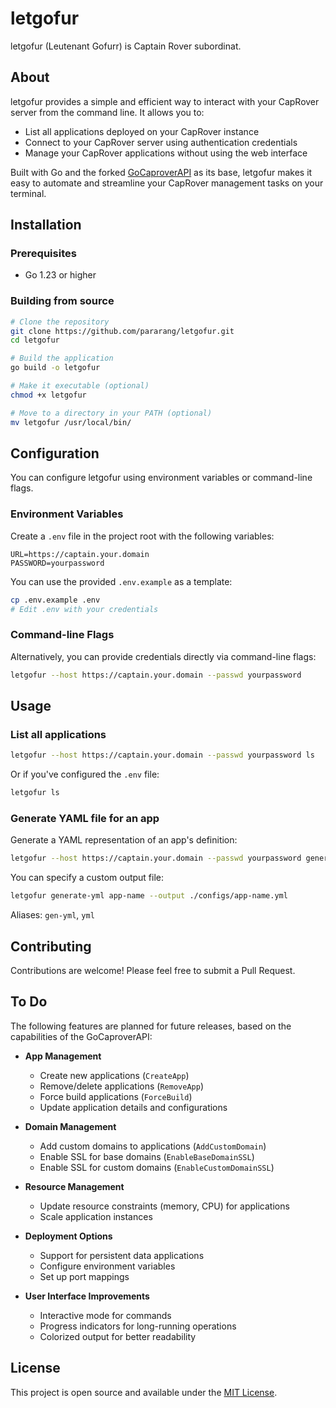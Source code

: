 # letgofur

letgofur (Leutenant Gofurr) is Captain Rover subordinat.

## About

letgofur provides a simple and efficient way to interact with your CapRover server from the command line. It allows you to:

- List all applications deployed on your CapRover instance
- Connect to your CapRover server using authentication credentials
- Manage your CapRover applications without using the web interface

Built with Go and the forked [GoCaproverAPI](https://github.com/ErSauravAdhikari/GoCaproverAPI) as its base, letgofur makes it easy to automate and streamline your CapRover management tasks on your terminal.

## Installation

### Prerequisites

- Go 1.23 or higher

### Building from source

```bash
# Clone the repository
git clone https://github.com/pararang/letgofur.git
cd letgofur

# Build the application
go build -o letgofur

# Make it executable (optional)
chmod +x letgofur

# Move to a directory in your PATH (optional)
mv letgofur /usr/local/bin/
```

## Configuration

You can configure letgofur using environment variables or command-line flags.

### Environment Variables

Create a `.env` file in the project root with the following variables:

```
URL=https://captain.your.domain
PASSWORD=yourpassword
```

You can use the provided `.env.example` as a template:

```bash
cp .env.example .env
# Edit .env with your credentials
```

### Command-line Flags

Alternatively, you can provide credentials directly via command-line flags:

```bash
letgofur --host https://captain.your.domain --passwd yourpassword
```

## Usage

### List all applications

```bash
letgofur --host https://captain.your.domain --passwd yourpassword ls
```

Or if you've configured the `.env` file:

```bash
letgofur ls
```

### Generate YAML file for an app

Generate a YAML representation of an app's definition:

```bash
letgofur --host https://captain.your.domain --passwd yourpassword generate-yml app-name
```

You can specify a custom output file:

```bash
letgofur generate-yml app-name --output ./configs/app-name.yml
```

Aliases: `gen-yml`, `yml`

## Contributing

Contributions are welcome! Please feel free to submit a Pull Request.

## To Do

The following features are planned for future releases, based on the capabilities of the GoCaproverAPI:

- **App Management**
  - Create new applications (`CreateApp`)
  - Remove/delete applications (`RemoveApp`)
  - Force build applications (`ForceBuild`)
  - Update application details and configurations

- **Domain Management**
  - Add custom domains to applications (`AddCustomDomain`)
  - Enable SSL for base domains (`EnableBaseDomainSSL`)
  - Enable SSL for custom domains (`EnableCustomDomainSSL`)

- **Resource Management**
  - Update resource constraints (memory, CPU) for applications
  - Scale application instances

- **Deployment Options**
  - Support for persistent data applications
  - Configure environment variables
  - Set up port mappings

- **User Interface Improvements**
  - Interactive mode for commands
  - Progress indicators for long-running operations
  - Colorized output for better readability

## License

This project is open source and available under the [MIT License](LICENSE).
